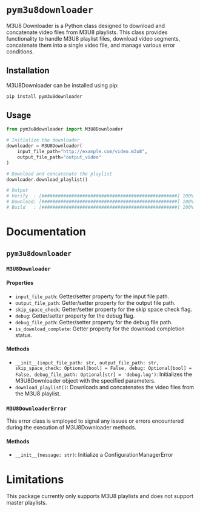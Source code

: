 # `pym3u8downloader`

M3U8 Downloader is a Python class designed to download and concatenate video files from M3U8 playlists. This class
provides functionality to handle M3U8 playlist files, download video segments, concatenate them into a single video
file, and manage various error conditions.

## Installation

M3U8Downloader can be installed using pip:

```bash
pip install pym3u8downloader
```

## Usage

````python
from pym3u8downloader import M3U8Downloader

# Initialize the downloader
downloader = M3U8Downloader(
    input_file_path="http://example.com/video.m3u8",
    output_file_path="output_video"
)

# Download and concatenate the playlist
downloader.download_playlist()

# Output
# Verify  : [##################################################] 100%
# Download: [##################################################] 100%
# Build   : [##################################################] 100%
````

# Documentation

## `pym3u8downloader`

### `M3U8Downloader`

#### Properties

- `input_file_path`: Getter/setter property for the input file path.
- `output_file_path`: Getter/setter property for the output file path.
- `skip_space_check`: Getter/setter property for the skip space check flag.
- `debug`: Getter/setter property for the debug flag.
- `debug_file_path`: Getter/setter property for the debug file path.
- `is_download_complete`: Getter property for the download completion status.

#### Methods

- `__init__(input_file_path: str, output_file_path: str, skip_space_check: Optional[bool] = False, debug: Optional[bool] = False, debug_file_path: Optional[str] = 'debug.log')`:
  Initializes the M3U8Downloader object with the specified parameters.
- `download_playlist()`: Downloads and concatenates the video files from the M3U8 playlist.

### `M3U8DownloaderError`

This error class is employed to signal any issues or errors encountered during the execution of M3U8Downloader methods.

#### Methods

- `__init__(message: str)`: Initialize a ConfigurationManagerError

# Limitations

This package currently only supports M3U8 playlists and does not support master playlists.